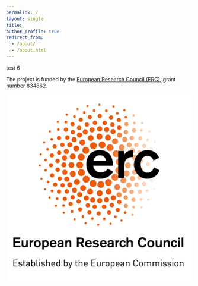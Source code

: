 ```yaml
---
permalink: /
layout: single
title: 
author_profile: true
redirect_from: 
  - /about/
  - /about.html
---
```


test 6

The project is funded by the [European Research Council (ERC)](https://erc.europa.eu), grant number 834862.

![ERC](/images/LOGO_ERC.jpg#thumbnail)
